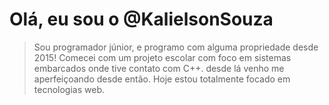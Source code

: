 # Olá, eu sou o @KalielsonSouza 
> Sou programador júnior, e programo com alguma propriedade desde 2015! Comecei com um projeto escolar com foco em sistemas embarcados onde tive contato com C++.
desde lá venho me aperfeiçoando desde então. Hoje estou totalmente focado em tecnologias web.

<!---
KalielsonSouza/KalielsonSouza is a ✨ special ✨ repository because its `README.md` (this file) appears on your GitHub profile.
You can click the Preview link to take a look at your changes.
--->
